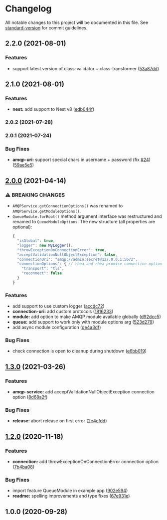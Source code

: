 # Changelog

All notable changes to this project will be documented in this file. See [standard-version](https://github.com/conventional-changelog/standard-version) for commit guidelines.

## 2.2.0 (2021-08-01)


### Features

* support latest version of class-validator + class-transformer ([53a87dd](https://github.com/team-supercharge/nest-amqp/commit/53a87dde0504c22aa3fcead02e2e777181bd2a86))

## 2.1.0 (2021-08-01)


### Features

* **nest:** add support to Nest v8 ([edb044f](https://github.com/team-supercharge/nest-amqp/commit/edb044f71422d20e4dc5e864517d4f412183cb2e))

### 2.0.2 (2021-07-28)

### 2.0.1 (2021-07-24)


### Bug Fixes

* **amqp-uri:** support special chars in username + password (fix [#24](https://github.com/team-supercharge/nest-amqp/issues/24)) ([59ae5e5](https://github.com/team-supercharge/nest-amqp/commit/59ae5e53ce32b06f2227103cb0abf64666d80711))

## [2.0.0](https://github.com/team-supercharge/nest-amqp/compare/v1.3.0...v2.0.0) (2021-04-14)


### ⚠ BREAKING CHANGES

* `AMQPService.getConnectionOptions()` was renamed to `AMQPService.getModuleOptions()`.
* `QueueModule.forRoot()` method argument interface was restructured and renamed to `QueueModuleOptions`. 
  The new structure (all properties are optional):
  ```javascript
  {
    "isGlobal": true,
    "logger": new MyLogger(),
    "throwExceptionOnConnectionError": true,
    "acceptValidationNullObjectException": false,
    "connectionUri": "amqp://admin:secret@127.0.0.1:5672",
    "connectionOptions": { // rhea and rhea-promise connection options go here
      "transport": "tls",
      "reconnect": false
    }
  }
  ```

### Features

* add support to use custom logger ([accdc72](https://github.com/team-supercharge/nest-amqp/commit/accdc72b253e18f4a28709c4f3599cb3153fe7e5))
* **connection-uri:** add custom protocols ([1816233](https://github.com/team-supercharge/nest-amqp/commit/1816233aacee749e958703073ecacd443b9ed1cb))
* **module:** add option to make AMQP module available globally ([d92dcc5](https://github.com/team-supercharge/nest-amqp/commit/d92dcc5026a8d91fc9b7f843d40469ce86e92235))
* **queue:** add support to work only with module options arg ([523d279](https://github.com/team-supercharge/nest-amqp/commit/523d279d307c436f3818eb4d66fa46d0275d14a9))
* add async module configuration ([de4a3df](https://github.com/team-supercharge/nest-amqp/commit/de4a3df18ba4841b1ef16e2a8d8adadd343a7b4d))


### Bug Fixes

* check connection is open to cleanup during shutdown ([e6bb019](https://github.com/team-supercharge/nest-amqp/commit/e6bb019c464447b4e5976eb9bff8f4bcf1ecdb5b))

## [1.3.0](https://github.com/team-supercharge/nest-amqp/compare/v1.2.0...v1.3.0) (2021-03-26)


### Features

* **amqp-service:** add acceptValidationNullObjectException connection option ([8d68a2f](https://github.com/team-supercharge/nest-amqp/commit/8d68a2fc1ffaaed8d01fb88a53efc66ec4ba7eef))


### Bug Fixes

* **release:** abort release on first error ([2e4cfdd](https://github.com/team-supercharge/nest-amqp/commit/2e4cfdd1569f568e87e0cf9615d42a4bd8465186))

## [1.2.0](https://github.com/team-supercharge/nest-amqp/compare/v1.0.0...v1.2.0) (2020-11-18)


### Features

* **connection:** add throwExceptionOnConnectionError connection option ([7b4ba08](https://github.com/team-supercharge/nest-amqp/commit/7b4ba08ad00bbdb741aaa3f507f941ada3cd5981))


### Bug Fixes

* import feature QueueModule in example app ([902e594](https://github.com/team-supercharge/nest-amqp/commit/902e5944d496847c160356b2e15d535548482c47))
* **readme:** spelling improvements and type fixes ([67e931e](https://github.com/team-supercharge/nest-amqp/commit/67e931e6017b9298525836bb7dd49f06d4a99e4b))

## 1.0.0 (2020-09-28)
